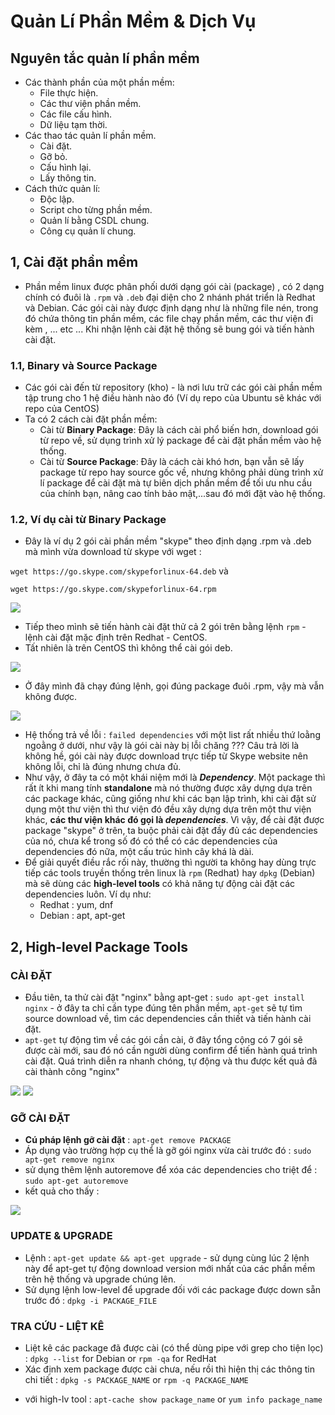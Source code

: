 # Quản Lí Phần Mềm & Dịch Vụ
## Nguyên tắc quản lí phần mềm
* Các thành phần của một phần mềm:
  - File thực hiện.
  - Các thư viện phần mềm.
  - Các file cấu hình.
  - Dữ liệu tạm thời.
* Các thao tác quản lí phần mềm.
  - Cài đặt.
  - Gỡ bỏ.
  - Cấu hình lại.
  - Lấy thông tin.
* Cách thức quản lí:
  - Độc lập.
  - Script cho từng phần mềm.
  - Quản lí bằng CSDL chung.
  - Công cụ quản lí chung.
## 1, Cài đặt phần mềm
* Phần mềm linux được phân phối dưới dạng gói cài (package) , có 2 dạng chính có đuôi là `.rpm` và `.deb` đại diện cho 2 nhánh phát triển là Redhat và Debian. Các gói cài này được định dạng như là những file nén, trong đó chứa thông tin phần mềm, các file chạy phần mềm, các thư viện đi kèm , ... etc ... Khi nhận lệnh cài đặt hệ thống sẽ bung gói và tiến hành cài đặt.
### 1.1, Binary và Source Package
* Các gói cài đến từ repository (kho) - là nơi lưu trữ các gói cài phần mềm tập trung cho 1 hệ điều hành nào đó (Ví dụ repo của Ubuntu sẽ khác với repo của CentOS)
* Ta có 2 cách cài đặt phần mềm:
  - Cài từ **Binary Package**: Đây là cách cài phổ biến hơn, download gói từ repo về, sử dụng trình xử lý package để cài đặt phần mềm vào hệ thống.
  - Cài từ **Source Package**: Đây là cách cài khó hơn, bạn vẫn sẽ lấy package từ repo hay source gốc về, nhưng không phải dùng trình xử lí package để cài đặt mà tự biên dịch phần mềm để tối ưu nhu cầu của chính bạn, nâng cao tính bảo mật,...sau đó mới đặt vào hệ thống.
### 1.2, Ví dụ cài từ Binary Package
- Đây là ví dụ 2 gói cài phần mềm "skype" theo định dạng .rpm và .deb mà mình vừa download từ skype với wget :
 
 ```` wget https://go.skype.com/skypeforlinux-64.deb ```` và
 
 ```` wget https://go.skype.com/skypeforlinux-64.rpm ````
 
  <img src="https://github.com/tulha161/linux/blob/main/images/09.03.png">
 
 - Tiếp theo mình sẽ tiến hành cài đặt thử cả 2 gói trên bằng lệnh ````rpm```` - lệnh cài đặt mặc định trên Redhat - CentOS.
 - Tất nhiên là trên CentOS thì không thể cài gói deb.
 <img src="https://github.com/tulha161/linux/blob/main/images/09.04.png">
 
 - Ở đây mình đã chạy đúng lệnh, gọi đúng package đuôi .rpm, vậy mà vẫn không được.
 
 <img src="https://github.com/tulha161/linux/blob/main/images/09.05.png">
 
 - Hệ thống trả về lỗi : ````failed dependencies```` với một list rất nhiều thứ loằng ngoằng ở dưới, như vậy là gói cài này bị lỗi chăng ??? Câu trả lời là không hề, gói cài này được download trực tiếp từ Skype website nên không lỗi, chỉ là đúng nhưng chưa đủ.
 - Như vậy, ở đây ta có một khái niệm mới là ***Dependency***. Một package thì rất ít khi mang tính **standalone** mà nó thường được xây dựng dựa trên các package khác, cũng giống như khi các bạn lập trình, khi cài đặt sử dụng một thư viện thì thư viện đó đều xây dựng dựa trên một thư viện khác, **các thư viện khác đó gọi là *dependencies***. Vì vậy, để cài đặt được package "skype" ở trên, ta buộc phải cài đặt đầy đủ các dependencies của nó, chưa kể trong số đó có thể có các dependencies của dependencies đó nữa, một cấu trúc hình cây khá là dài. 
 - Để giải quyết điều rắc rối này, thường thì người ta không hay dùng trực tiếp các tools truyền thống trên linux là ````rpm```` (Redhat) hay ````dpkg```` (Debian) mà sẽ dùng các **high-level tools** có khả năng tự động cài đặt các dependencies luôn. Ví dụ như: 
 	- Redhat : yum, dnf
 	- Debian : apt, apt-get
## 2, High-level Package Tools
### CÀI ĐẶT
* Đầu tiên, ta thử cài đặt "nginx" bằng apt-get :
 ```` sudo apt-get install nginx ```` - ở đây ta chỉ cần type đúng tên phần mềm, `apt-get` sẽ tự tìm source download về, tìm các dependencies cần thiết và tiến hành cài đặt.
* `apt-get` tự động tìm về các gói cần cài, ở đây tổng cộng có 7 gói sẽ được cài mới, sau đó nó cần người dùng confirm để tiến hành quá trình cài đặt. Quá trình diễn ra nhanh chóng, tự động và thu được kết quả đã cài thành công "nginx" 
 <img src="https://github.com/tulha161/linux/blob/main/images/09.06.png">
 <img src="https://github.com/tulha161/linux/blob/main/images/9.7.png">


### GỠ CÀI ĐẶT
- **Cú pháp lệnh gỡ cài đặt** : ```` apt-get remove PACKAGE ````
- Áp dụng vào trường hợp cụ thể là gỡ gói nginx vừa cài trước đó : 
 ```` sudo apt-get remove nginx ````
- sử dụng thêm lệnh autoremove để xóa các dependencies cho triệt để :
 ```` sudo apt-get autoremove ````
- kết quả cho thấy :
 <img src="https://github.com/tulha161/linux/blob/main/images/9.8.png">

### UPDATE & UPGRADE	
- Lệnh : ````apt-get update && apt-get upgrade```` - sử dụng cùng lúc 2 lệnh này để apt-get tự động download version mới nhất của các phần mềm trên hệ thống và upgrade chúng lên. 
- Sử dụng lệnh low-level để upgrade đối với các package được down sẵn trước đó : 
 ```` dpkg -i PACKAGE_FILE ````
 
### TRA CỨU - LIỆT KÊ 
- Liệt kê các package đã được cài (có thể dùng pipe với grep cho tiện lọc)  : 
 ```` dpkg --list ```` for Debian or
 ```` rpm -qa ```` for RedHat
- Xác định xem package được cài chưa, nếu rồi thì hiện thị các thông tin chi tiết : 
 ```` dpkg -s PACKAGE_NAME ```` or 
 ```` rpm -q PACKAGE_NAME ````
 * với high-lv tool :
 ```` apt-cache show package_name ```` or
 ```` yum info package_name ````

